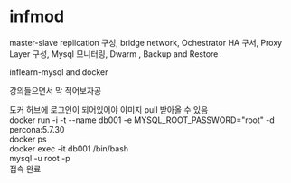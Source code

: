 # infmod

master-slave replication 구성, bridge network, Ochestrator HA 구서, Proxy Layer 구성, Mysql 모니터링, Dwarm , Backup and Restore <br>

inflearn-mysql and docker <br>



강의들으면서 막 적어보자공 

도커 허브에 로그인이 되어있어야 이미지 pull 받아올 수 있음 <br>
docker run -i -t --name db001 -e MYSQL_ROOT_PASSWORD="root" -d percona:5.7.30 <br>
docker ps <br>
docker exec -it db001 /bin/bash <br>
mysql -u root -p <br>
접속 완료



